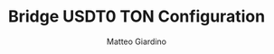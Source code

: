 ---
title: Bridge USDT0 TON Configuration
description:
author: Matteo Giardino
lastReviewed: 2025-09-04
icon: gear
---